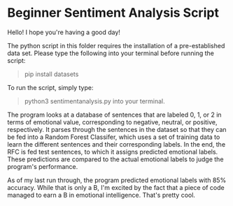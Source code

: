 Beginner Sentiment Analysis Script
===
Hello! I hope you're having a good day!

The python script in this folder requires the installation of a pre-established data set. Please type the following into your terminal before running the script:
>pip install datasets


To run the script, simply type:
>python3 sentimentanalysis.py into your terminal.

The program looks at a database of sentences that are labeled 0, 1, or 2 in terms of emotional value, corresponding to negative, neutral, or positive, respectively. It parses through the sentences in the dataset so that they can be fed into a Random Forest Classifer, which uses a set of training data to learn the different sentences and their corresponding labels. In the end, the RFC is fed test sentences, to which it assigns predicted emotional labels. These predictions are compared to the actual emotional labels to judge the program's performance.

As of my last run through, the program predicted emotional labels with 85% accuracy. While that is only a B, I'm excited by the fact that a piece of code managed to earn a B in emotional intelligence. That's pretty cool.
